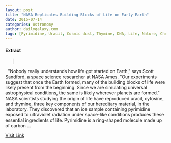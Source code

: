 ```yaml
---
layout: post
title: "NASA Replicates Building Blocks of Life on Early Earth"
date: 2015-07-14
categories: Astronomy
author: dailygalaxy.com
tags: [Pyrimidine, Uracil, Cosmic dust, Thymine, DNA, Life, Nature, Chemistry, Physical sciences]
---
```





#### Extract
> 
 

 
"Nobody really understands how life got started on Earth," says Scott Sandford, a space science researcher at NASA Ames. "Our experiments suggest that once the Earth formed, many of the building blocks of life were likely present from the beginning. Since we are simulating universal astrophysical conditions, the same is likely wherever planets are formed."
NASA scientists studying the origin of life have reproduced uracil, cytosine, and thymine, three key components of our hereditary material, in the laboratory. They discovered that an ice sample containing pyrimidine exposed to ultraviolet radiation under space-like conditions produces these essential ingredients of life.
Pyrimidine is a ring-shaped molecule made up of carbon ...



[Visit Link](http://feedproxy.google.com/~r/TheDailyGalaxyNewsFromPlanetEarthBeyond/~3/cKDFC6lx7Dc/nasa-recreated-building-blocks-of-life-on-early-earth.html)


